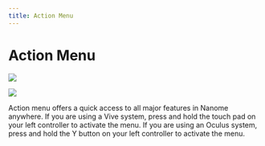 ```yaml
---
title: Action Menu
---
```


# Action Menu

![](/assets/navigating-page/ActionMenu.jpg)

![](/assets/navigating-page/ActionMenu.gif)

Action menu offers a quick access to all major features in Nanome anywhere. If you are using a Vive system, press and hold the touch pad on your left controller to activate the menu. If you are using an Oculus system, press and hold the Y button on your left controller to activate the menu.
